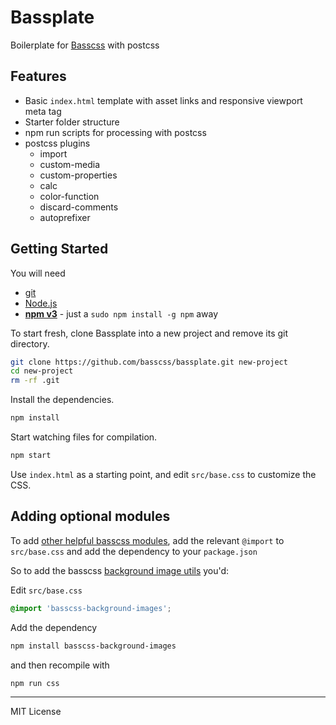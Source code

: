 # Bassplate
Boilerplate for [Basscss](http://basscss.com) with postcss

## Features

- Basic `index.html` template with asset links and responsive viewport meta tag
- Starter folder structure
- npm run scripts for processing with postcss
- postcss plugins
  - import
  - custom-media
  - custom-properties
  - calc
  - color-function
  - discard-comments
  - autoprefixer

## Getting Started

You will need

- [git](https://git-scm.com/)
- [Node.js](http://nodejs.org/download/)
- **[npm v3](https://docs.npmjs.com/getting-started/installing-node#updating-npm)** - just a `sudo npm install -g npm` away

To start fresh, clone Bassplate into a new project and remove its git directory.

``` bash
git clone https://github.com/basscss/bassplate.git new-project
cd new-project
rm -rf .git
```

Install the dependencies.

``` bash
npm install
```

Start watching files for compilation.

``` bash
npm start
```

Use `index.html` as a starting point, and edit `src/base.css` to customize the CSS.

## Adding optional modules

To add [other helpful basscss modules](https://www.npmjs.com/search?q=basscss), add the relevant `@import` to `src/base.css` and add the dependency to your `package.json`

So to add the basscss [background image utils](https://github.com/basscss/background-images)
you'd:

Edit `src/base.css`

```css
@import 'basscss-background-images';
```

Add the dependency

```sh
npm install basscss-background-images
```

and then recompile with

```sh
npm run css
```

---

MIT License

